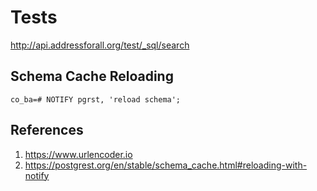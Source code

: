 # Tests

<http://api.addressforall.org/test/_sql/search>

## Schema Cache Reloading

```batch
co_ba=# NOTIFY pgrst, 'reload schema';
```

## References

1. <https://www.urlencoder.io>
2. <https://postgrest.org/en/stable/schema_cache.html#reloading-with-notify>
